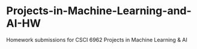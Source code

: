 # Projects-in-Machine-Learning-and-AI-HW
Homework submissions for CSCI 6962 Projects in Machine Learning & AI
